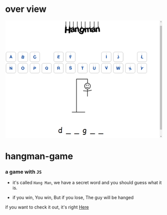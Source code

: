 # over view

<img src="https://github.com/characterMi/hangman-game/blob/main/hangman-game.png" alt="hang man image" />

# hangman-game

### a game with `JS`

- it's called `Hang Man`, we have a secret word and you should guess what it is.

- if you win, You win, But if you lose, The guy will be hanged

if you want to check it out, it's right [Here](http://charactermi.github.io/hangman-game)
